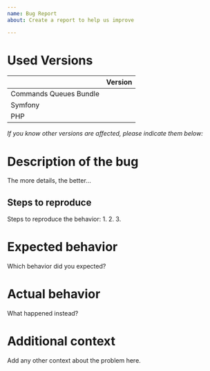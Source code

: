 ```yaml
---
name: Bug Report
about: Create a report to help us improve

---
```

# Used Versions

|    | Version
| --- | ---
| Commands Queues Bundle |
| Symfony |
| PHP |

*If you know other versions are affected, please indicate them below:*

# Description of the bug
The more details, the better...

## Steps to reproduce
Steps to reproduce the behavior:
1.
2.
3.

# Expected behavior
Which behavior did you expected?

# Actual behavior
What happened instead?

# Additional context
Add any other context about the problem here.

